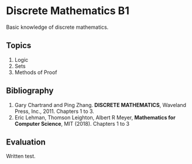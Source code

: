 # Discrete Mathematics B1
Basic knowledge of discrete mathematics.

## Topics
1. Logic 
2. Sets
3. Methods of Proof

## Bibliography
1. Gary Chartrand and Ping Zhang. **DISCRETE MATHEMATICS**, Waveland Press, Inc., 2011. Chapters 1 to 3.
1. Eric Lehman, Thomson Leighton, Albert R Meyer, **Mathematics for Computer Science**, MIT (2018). Chapters 1 to 3

## Evaluation
Written test.